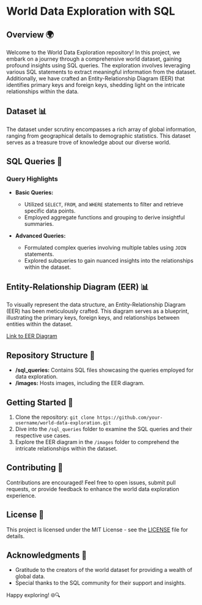 # World Data Exploration with SQL

## Overview 🌍

Welcome to the World Data Exploration repository! In this project, we embark on a journey through a comprehensive world dataset, gaining profound insights using SQL queries. The exploration involves leveraging various SQL statements to extract meaningful information from the dataset. Additionally, we have crafted an Entity-Relationship Diagram (EER) that identifies primary keys and foreign keys, shedding light on the intricate relationships within the data.

## Dataset 📊

The dataset under scrutiny encompasses a rich array of global information, ranging from geographical details to demographic statistics. This dataset serves as a treasure trove of knowledge about our diverse world.

## SQL Queries 📜

### Query Highlights

- **Basic Queries:**
  - Utilized `SELECT`, `FROM`, and `WHERE` statements to filter and retrieve specific data points.
  - Employed aggregate functions and grouping to derive insightful summaries.

- **Advanced Queries:**
  - Formulated complex queries involving multiple tables using `JOIN` statements.
  - Explored subqueries to gain nuanced insights into the relationships within the dataset.

## Entity-Relationship Diagram (EER) 📊

To visually represent the data structure, an Entity-Relationship Diagram (EER) has been meticulously crafted. This diagram serves as a blueprint, illustrating the primary keys, foreign keys, and relationships between entities within the dataset.

[Link to EER Diagram](./images/EER_Diagram.png)

## Repository Structure 📁

- **/sql_queries:** Contains SQL files showcasing the queries employed for data exploration.
- **/images:** Hosts images, including the EER diagram.

## Getting Started 🚀

1. Clone the repository: `git clone https://github.com/your-username/world-data-exploration.git`
2. Dive into the `/sql_queries` folder to examine the SQL queries and their respective use cases.
3. Explore the EER diagram in the `/images` folder to comprehend the intricate relationships within the dataset.

## Contributing 👥

Contributions are encouraged! Feel free to open issues, submit pull requests, or provide feedback to enhance the world data exploration experience.

## License 📄

This project is licensed under the MIT License - see the [LICENSE](LICENSE) file for details.

## Acknowledgments 🙏

- Gratitude to the creators of the world dataset for providing a wealth of global data.
- Special thanks to the SQL community for their support and insights.

Happy exploring! 🌐🔍
